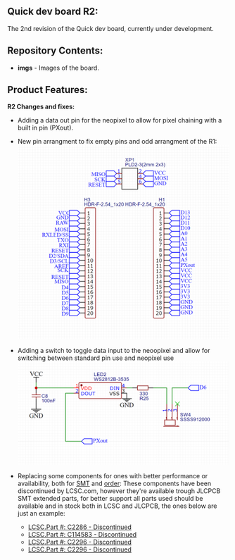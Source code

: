 Quick dev board R2:
-------------------
The 2nd revision of the Quick dev board, currently under development.

Repository Contents:
-------------------
* **imgs** - Images of the board.

Product Features:
----------------
**R2 Changes and fixes:**
 - Adding a data out pin for the neopixel to allow for pixel chaining with a built in pin (PXout).
 - New pin arrangment to fix empty pins and odd arrangment of the R1:
![](/R2/imgs/R2_pins.png)
 - Adding a switch to toggle data input to the neoopixel and allow for switching between standard pin use and neopixel use
![](/R2/imgs/R2_pxsw.png)
 - Replacing some components for ones with better performance or availability, both for [SMT](https://jlcpcb.com/parts) and [order](https://lcsc.com/):
These components have been discontinued by LCSC.com, however they're available trough JLCPCB SMT extended parts, for better support all parts used should be available and in stock both in LCSC and JLCPCB, the ones below are just an example:

	 - [LCSC.Part #: C2286 - Discontinued](https://lcsc.com/product-detail/Light-Emitting-Diodes-LED_Hubei-KENTO-Elec-KT-0603R_C2286.html)
	 - [LCSC.Part #: C114583 - Discontinued](https://lcsc.com/product-detail/Light-Emitting-Diodes-LED_3535-RGBIntegrated-Light_C114583.html)
	 - [LCSC.Part #: C2296 - Discontinued](https://lcsc.com/product-detail/Light-Emitting-Diodes-LED_Yellow-light-0805-Highlighted_C2296.html)
	 - [LCSC.Part #: C2296 - Discontinued](https://lcsc.com/product-detail/Light-Emitting-Diodes-LED_Yellow-light-0805-Highlighted_C2296.html)

